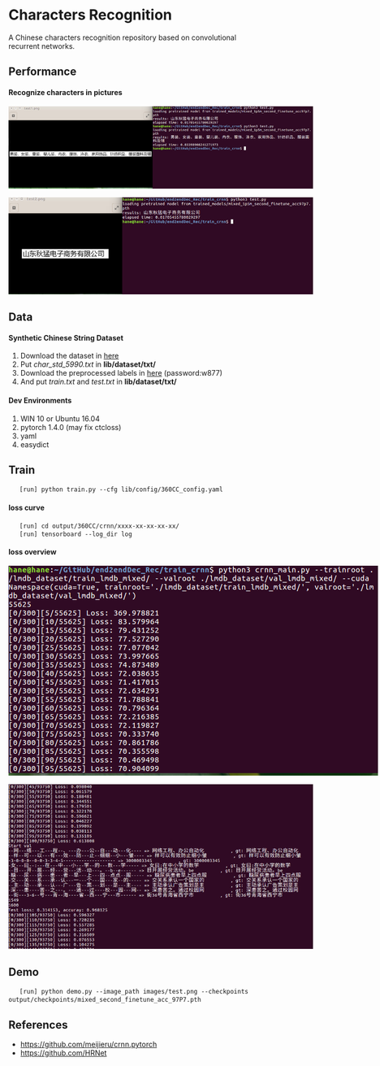 # Characters Recognition

A Chinese characters recognition repository based on convolutional recurrent networks. 

## Performance

#### Recognize characters in pictures

<p align='center'>
<img src='images/demo.png' title='example' style='max-width:600px'></img>
</p>
<p align='center'>
<img src='images/demo_2.jpg' title='example2' style='max-width:600px'></img>
</p>

## Data
#### Synthetic Chinese String Dataset
1. Download the dataset in [here](https://pan.baidu.com/s/1ufYbnZAZ1q0AlK7yZ08cvQ)
2. Put *char_std_5990.txt* in **lib/dataset/txt/**
3. Download the preprocessed labels in [here](https://pan.baidu.com/s/1rd4tm0sCq5fFgB2ziUxcrA) (password:w877)
4. And put *train.txt* and *test.txt* in **lib/dataset/txt/**

#### Dev Environments
1. WIN 10 or Ubuntu 16.04
1. pytorch 1.4.0 (may fix ctcloss)
2. yaml
3. easydict

## Train
```angular2html
   [run] python train.py --cfg lib/config/360CC_config.yaml
```
#### loss curve

```angular2html
   [run] cd output/360CC/crnn/xxxx-xx-xx-xx-xx/
   [run] tensorboard --log_dir log
```

#### loss overview
<center/>
<img src='images/loss_1.png' title='loss1' style='max-width:800px'></img>
</center>
<p>
<img src='images/loss_2.png' title='loss1' style='max-width:600px'></img>
</p>

## Demo
```angular2html
   [run] python demo.py --image_path images/test.png --checkpoints output/checkpoints/mixed_second_finetune_acc_97P7.pth
```
## References
- https://github.com/meijieru/crnn.pytorch
- https://github.com/HRNet



